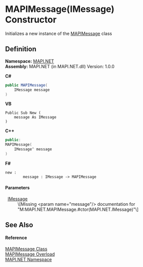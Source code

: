 # MAPIMessage(IMessage) Constructor


Initializes a new instance of the <a href="29b8d96c-1ec2-828d-35a5-fae12d8802c8.md">MAPIMessage</a> class



## Definition
**Namespace:** <a href="5bef4637-66f8-16d4-e5f4-4d0da57a1538.md">MAPI.NET</a>  
**Assembly:** MAPI.NET (in MAPI.NET.dll) Version: 1.0.0

**C#**
``` C#
public MAPIMessage(
	IMessage message
)
```
**VB**
``` VB
Public Sub New ( 
	message As IMessage
)
```
**C++**
``` C++
public:
MAPIMessage(
	IMessage^ message
)
```
**F#**
``` F#
new : 
        message : IMessage -> MAPIMessage
```



#### Parameters
<dl><dt>  <a href="f542b7a9-d1ab-fed6-c2df-7c20b044fccc.md">IMessage</a></dt><dd>\[Missing &lt;param name="message"/&gt; documentation for "M:MAPI.NET.MAPIMessage.#ctor(MAPI.NET.IMessage)"\]</dd></dl>

## See Also


#### Reference
<a href="29b8d96c-1ec2-828d-35a5-fae12d8802c8.md">MAPIMessage Class</a>  
<a href="09824631-f255-821a-ee9f-bbff7d4fde9d.md">MAPIMessage Overload</a>  
<a href="5bef4637-66f8-16d4-e5f4-4d0da57a1538.md">MAPI.NET Namespace</a>  
